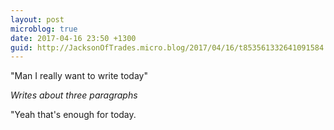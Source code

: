 ```yaml
---
layout: post
microblog: true
date: 2017-04-16 23:50 +1300
guid: http://JacksonOfTrades.micro.blog/2017/04/16/t853561332641091584.html
---
```

"Man I really want to write today"

*Writes about three paragraphs*

"Yeah that's enough for today.
